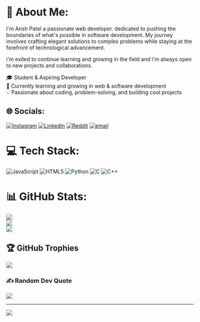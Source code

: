 # 💫 About Me:
I'm Ansh Patel a passionate web developer.
dedicated to pushing the boundaries of what's possible in software development. My journey involves crafting elegant solutions to complex problems while staying at the forefront of technological advancement.

i'm exited to continue learning and growing in the field and i'm always open to new projects and collaborations.

🎓 Student & Aspiring Developer<br>🌱 Currently learning and growing in web & software development<br>💡 Passionate about coding, problem-solving, and building cool projects


## 🌐 Socials:
[![Instagram](https://img.shields.io/badge/Instagram-%23E4405F.svg?logo=Instagram&logoColor=white)](https://instagram.com/patel_anshj1022) [![LinkedIn](https://img.shields.io/badge/LinkedIn-Ansh%20Patel-blue?logo=linkedin)](https://www.linkedin.com/in/ansh-patel-245513337/) [![Reddit](https://img.shields.io/badge/Reddit-%23FF4500.svg?logo=Reddit&logoColor=white)](https://reddit.com/user/Inevitable_learner_) [![email](https://img.shields.io/badge/Email-D14836?logo=gmail&logoColor=white)](mailto:anshjpatel2005@gmail.com) 

# 💻 Tech Stack:
![JavaScript](https://img.shields.io/badge/javascript-%23323330.svg?style=flat-square&logo=javascript&logoColor=%23F7DF1E) ![HTML5](https://img.shields.io/badge/html5-%23E34F26.svg?style=flat-square&logo=html5&logoColor=white) ![Python](https://img.shields.io/badge/python-3670A0?style=flat-square&logo=python&logoColor=ffdd54) ![C](https://img.shields.io/badge/c-%2300599C.svg?style=flat-square&logo=c&logoColor=white) ![C++](https://img.shields.io/badge/c++-%2300599C.svg?style=flat-square&logo=c%2B%2B&logoColor=white)
# 📊 GitHub Stats:
![](https://github-readme-stats.vercel.app/api?username=Patel-anshj1022&theme=transparent&hide_border=true&include_all_commits=true&count_private=true)<br/>
![](https://nirzak-streak-stats.vercel.app/?user=Patel-anshj1022&theme=transparent&hide_border=true)<br/>
![](https://github-readme-stats.vercel.app/api/top-langs/?username=Patel-anshj1022&theme=transparent&hide_border=true&include_all_commits=true&count_private=true&layout=compact)

## 🏆 GitHub Trophies
![](https://github-profile-trophy.vercel.app/?username=Patel-anshj1022&theme=nord&no-frame=true&no-bg=false&margin-w=4)

### ✍️ Random Dev Quote
![](https://quotes-github-readme.vercel.app/api?type=horizontal&theme=radical)

---
[![](https://visitcount.itsvg.in/api?id=Patel-anshj1022&icon=0&color=0)](https://visitcount.itsvg.in)

<!-- Proudly created with GPRM ( https://gprm.itsvg.in ) -->
